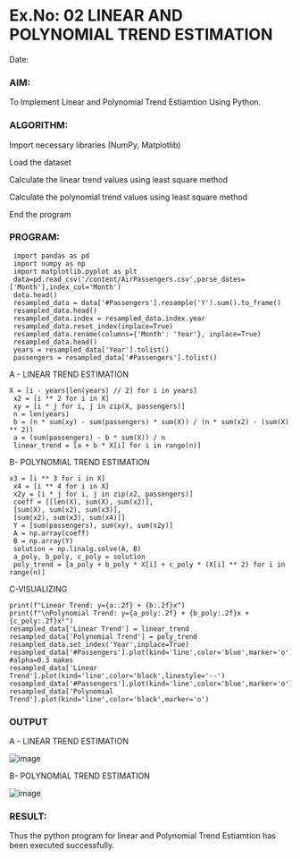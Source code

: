 # Ex.No: 02 LINEAR AND POLYNOMIAL TREND ESTIMATION
Date:
### AIM:
To Implement Linear and Polynomial Trend Estiamtion Using Python.

### ALGORITHM:
Import necessary libraries (NumPy, Matplotlib)

Load the dataset

Calculate the linear trend values using least square method

Calculate the polynomial trend values using least square method

End the program
### PROGRAM:
```
 import pandas as pd
 import numpy as np
 import matplotlib.pyplot as plt
 data=pd.read_csv('/content/AirPassengers.csv',parse_dates=['Month'],index_col='Month')
 data.head()
 resampled_data = data['#Passengers'].resample('Y').sum().to_frame()
 resampled_data.head()
 resampled_data.index = resampled_data.index.year
 resampled_data.reset_index(inplace=True)
 resampled_data.rename(columns={'Month': 'Year'}, inplace=True)
 resampled_data.head()
 years = resampled_data['Year'].tolist()
 passengers = resampled_data['#Passengers'].tolist()
```
A - LINEAR TREND ESTIMATION
```
X = [i - years[len(years) // 2] for i in years]
 x2 = [i ** 2 for i in X]
 xy = [i * j for i, j in zip(X, passengers)]
 n = len(years)
 b = (n * sum(xy) - sum(passengers) * sum(X)) / (n * sum(x2) - (sum(X) ** 2))
 a = (sum(passengers) - b * sum(X)) / n
 linear_trend = [a + b * X[i] for i in range(n)]
```
B- POLYNOMIAL TREND ESTIMATION
```
x3 = [i ** 3 for i in X]
 x4 = [i ** 4 for i in X]
 x2y = [i * j for i, j in zip(x2, passengers)]
 coeff = [[len(X), sum(X), sum(x2)],
 [sum(X), sum(x2), sum(x3)],
 [sum(x2), sum(x3), sum(x4)]]
 Y = [sum(passengers), sum(xy), sum(x2y)]
 A = np.array(coeff)
 B = np.array(Y)
 solution = np.linalg.solve(A, B)
 a_poly, b_poly, c_poly = solution
 poly_trend = [a_poly + b_poly * X[i] + c_poly * (X[i] ** 2) for i in range(n)]
```
C-VISUALIZING 
```
print(f"Linear Trend: y={a:.2f} + {b:.2f}x")
print(f"\nPolynomial Trend: y={a_poly:.2f} + {b_poly:.2f}x + {c_poly:.2f}x²")
resampled_data['Linear Trend'] = linear_trend
resampled_data['Polynomial Trend'] = poly_trend
resampled_data.set_index('Year',inplace=True)
resampled_data['#Passengers'].plot(kind='line',color='blue',marker='o') #alpha=0.3 makes 
resampled_data['Linear Trend'].plot(kind='line',color='black',linestyle='--')
resampled_data['#Passengers'].plot(kind='line',color='blue',marker='o')
resampled_data['Polynomial Trend'].plot(kind='line',color='black',marker='o')
```
### OUTPUT
A - LINEAR TREND ESTIMATION

![image](https://github.com/user-attachments/assets/ce4c06d7-d24a-4904-9dfd-cdebfda1a9aa)

B- POLYNOMIAL TREND ESTIMATION

![image](https://github.com/user-attachments/assets/714544a1-6904-4daa-bf40-d45f7389bb7f)

### RESULT:
Thus the python program for linear and Polynomial Trend Estiamtion has been executed successfully.
